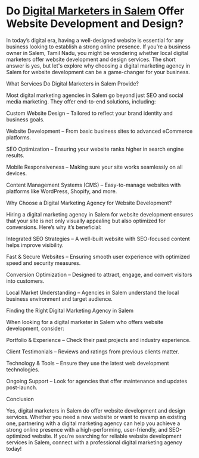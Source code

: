 
# Do [Digital Marketers in Salem](https://muralibiz.in/digital-marketing-in-salem/) Offer Website Development and Design?

In today’s digital era, having a well-designed website is essential for any business looking to establish a strong online presence. If you’re a business owner in Salem, Tamil Nadu, you might be wondering whether local digital marketers offer website development and design services. The short answer is yes, but let's explore why choosing a digital marketing agency in Salem for website development can be a game-changer for your business.

What Services Do Digital Marketers in Salem Provide?

Most digital marketing agencies in Salem go beyond just SEO and social media marketing. They offer end-to-end solutions, including:

Custom Website Design – Tailored to reflect your brand identity and business goals.

Website Development – From basic business sites to advanced eCommerce platforms.

SEO Optimization – Ensuring your website ranks higher in search engine results.

Mobile Responsiveness – Making sure your site works seamlessly on all devices.

Content Management Systems (CMS) – Easy-to-manage websites with platforms like WordPress, Shopify, and more.

Why Choose a Digital Marketing Agency for Website Development?

Hiring a digital marketing agency in Salem for website development ensures that your site is not only visually appealing but also optimized for conversions. Here’s why it’s beneficial:

Integrated SEO Strategies – A well-built website with SEO-focused content helps improve visibility.

Fast & Secure Websites – Ensuring smooth user experience with optimized speed and security measures.

Conversion Optimization – Designed to attract, engage, and convert visitors into customers.

Local Market Understanding – Agencies in Salem understand the local business environment and target audience.

Finding the Right Digital Marketing Agency in Salem

When looking for a digital marketer in Salem who offers website development, consider:

Portfolio & Experience – Check their past projects and industry experience.

Client Testimonials – Reviews and ratings from previous clients matter.

Technology & Tools – Ensure they use the latest web development technologies.

Ongoing Support – Look for agencies that offer maintenance and updates post-launch.

Conclusion

Yes, digital marketers in Salem do offer website development and design services. Whether you need a new website or want to revamp an existing one, partnering with a digital marketing agency can help you achieve a strong online presence with a high-performing, user-friendly, and SEO-optimized website. If you’re searching for reliable website development services in Salem, connect with a professional digital marketing agency today!

